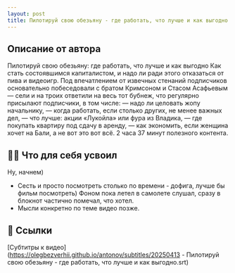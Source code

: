 ```yaml
---
layout: post
title: Пилотируй свою обезьяну - где работать, что лучше и как выгодно
---
```


## Описание от автора
Пилотируй свою обезьяну: где работать, что лучше и как выгодно
Как стать состоявшимся капиталистом, и надо ли ради этого отказаться от пива и видеоигр.
Под впечатлением от извечных стенаний подписчиков основательно побеседовали с братом Кримсоном и Стасом Асафьевым — сели и на троих ответили на весь тот бубнеж, что регулярно присылают подписчики, в том числе:
— надо ли целовать жопу начальнику,
— когда работать, если столько других, не менее важных дел,
— что лучше: акции «Лукойла» или фура из Владика,
— где покупать квартиру под сдачу в аренду,
— как экономить, если женщина хочет на Бали, а не вот это вот всё.
2 часа 37 минут полезного контента.


## 👨‍🎓 Что для себя усвоил

Ну, начнем)

* Сесть и просто посмотреть столько по времени - дофига, лучше бы фильм посмотреть) Фоном пока летел в самолете слушал, сразу в блокнот частично помечал, что хотел. 
* Мысли конкретно по теме видео позже.


## 🔗 Ссылки

[Субтитры к видео](https://olegbezverhii.github.io/antonov/subtitles/20250413 - Пилотируй свою обезьяну - где работать, что лучше и как выгодно.srt)